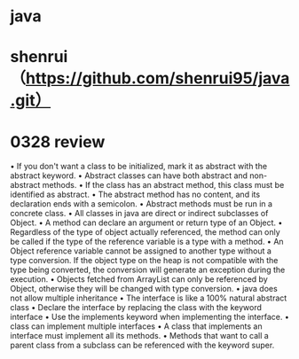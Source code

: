 # java
# shenrui（https://github.com/shenrui95/java.git）

# 0328 review
• If you don't want a class to be initialized, mark it as abstract with the abstract keyword.
• Abstract classes can have both abstract and non-abstract methods.
• If the class has an abstract method, this class must be identified as abstract.
• The abstract method has no content, and its declaration ends with a semicolon.
• Abstract methods must be run in a concrete class.
• All classes in java are direct or indirect subclasses of Object.
• A method can declare an argument or return type of an Object.
• Regardless of the type of object actually referenced, the method can only be called if the type of the reference variable is a type with a method.
• An Object reference variable cannot be assigned to another type without a type conversion. If the object type on the heap is not compatible with the type being converted, the conversion will generate an exception during the execution.
• Objects fetched from ArrayList<Object> can only be referenced by Object, otherwise they will be changed with type conversion.
• java does not allow multiple inheritance
• The interface is like a 100% natural abstract class
• Declare the interface by replacing the class with the keyword interface
• Use the implements keyword when implementing the interface.
• class can implement multiple interfaces
• A class that implements an interface must implement all its methods.
• Methods that want to call a parent class from a subclass can be referenced with the keyword super.

